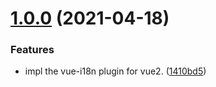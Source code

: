 # [1.0.0](https://github.com/yfwz100/vite-plugin-vue2-i18n/compare/1410bd58ef43583ca5ba971108855bd7555144a1...v1.0.0) (2021-04-18)


### Features

* impl the vue-i18n plugin for vue2. ([1410bd5](https://github.com/yfwz100/vite-plugin-vue2-i18n/commit/1410bd58ef43583ca5ba971108855bd7555144a1))



